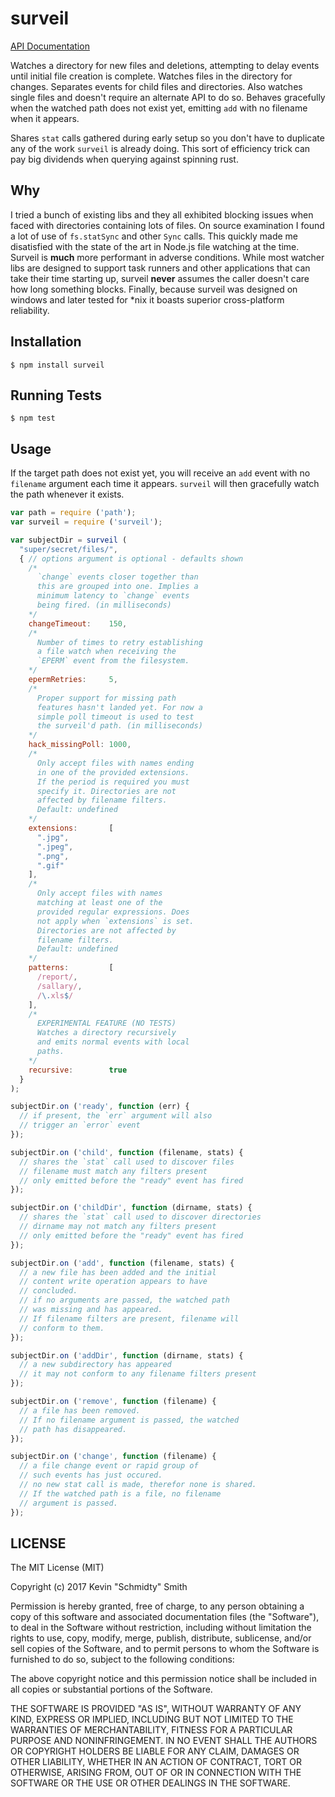 surveil
=======
[API Documentation](http://shenanigans.github.io/node-surveil/docs/module/surveil/index.html)

Watches a directory for new files and deletions, attempting to delay events until initial file
creation is complete. Watches files in the directory for changes. Separates events for child files
and directories. Also watches single files and doesn't require an alternate API to do so. Behaves
gracefully when the watched path does not exist yet, emitting `add` with no filename when it
appears.

Shares `stat` calls gathered during early setup so you don't have to duplicate any of the work
`surveil` is already doing. This sort of efficiency trick can pay big dividends when querying
against spinning rust.


Why
---
I tried a bunch of existing libs and they all exhibited blocking issues when faced with directories
containing lots of files. On source examination I found a lot of use of `fs.statSync` and other
`Sync` calls. This quickly made me disatisfied with the state of the art in Node.js file watching
at the time. Surveil is **much** more performant in adverse conditions. While most watcher libs are
designed to support task runners and other applications that can take their time starting up,
surveil **never** assumes the caller doesn't care how long something blocks. Finally, because
surveil was designed on windows and later tested for *nix it boasts superior cross-platform
reliability.


Installation
------------
```shell
$ npm install surveil
```


Running Tests
-------------
```shell
$ npm test
```


Usage
-----
If the target path does not exist yet, you will receive an `add` event with no `filename` argument
each time it appears. `surveil` will then gracefully watch the path whenever it exists.

```javascript
var path = require ('path');
var surveil = require ('surveil');

var subjectDir = surveil (
  "super/secret/files/",
  { // options argument is optional - defaults shown
    /*
      `change` events closer together than
      this are grouped into one. Implies a
      minimum latency to `change` events
      being fired. (in milliseconds)
    */
    changeTimeout:    150,
    /*
      Number of times to retry establishing
      a file watch when receiving the
      `EPERM` event from the filesystem.
    */
    epermRetries:     5,
    /*
      Proper support for missing path
      features hasn't landed yet. For now a
      simple poll timeout is used to test
      the surveil'd path. (in milliseconds)
    */
    hack_missingPoll: 1000,
    /*
      Only accept files with names ending
      in one of the provided extensions.
      If the period is required you must
      specify it. Directories are not
      affected by filename filters.
      Default: undefined
    */
    extensions:       [
      ".jpg",
      ".jpeg",
      ".png",
      ".gif"
    ],
    /*
      Only accept files with names
      matching at least one of the
      provided regular expressions. Does
      not apply when `extensions` is set.
      Directories are not affected by
      filename filters.
      Default: undefined
    */
    patterns:         [
      /report/,
      /sallary/,
      /\.xls$/
    ],
    /*
      EXPERIMENTAL FEATURE (NO TESTS)
      Watches a directory recursively
      and emits normal events with local
      paths.
    */
    recursive:        true
  }
);

subjectDir.on ('ready', function (err) {
  // if present, the `err` argument will also
  // trigger an `error` event
});

subjectDir.on ('child', function (filename, stats) {
  // shares the `stat` call used to discover files
  // filename must match any filters present
  // only emitted before the "ready" event has fired
});

subjectDir.on ('childDir', function (dirname, stats) {
  // shares the `stat` call used to discover directories
  // dirname may not match any filters present
  // only emitted before the "ready" event has fired
});

subjectDir.on ('add', function (filename, stats) {
  // a new file has been added and the initial
  // content write operation appears to have
  // concluded.
  // if no arguments are passed, the watched path
  // was missing and has appeared.
  // If filename filters are present, filename will
  // conform to them.
});

subjectDir.on ('addDir', function (dirname, stats) {
  // a new subdirectory has appeared
  // it may not conform to any filename filters present
});

subjectDir.on ('remove', function (filename) {
  // a file has been removed.
  // If no filename argument is passed, the watched
  // path has disappeared.
});

subjectDir.on ('change', function (filename) {
  // a file change event or rapid group of
  // such events has just occured.
  // no new stat call is made, therefor none is shared.
  // If the watched path is a file, no filename
  // argument is passed.
});
```


LICENSE
-------
The MIT License (MIT)

Copyright (c) 2017 Kevin "Schmidty" Smith

Permission is hereby granted, free of charge, to any person obtaining a copy
of this software and associated documentation files (the "Software"), to deal
in the Software without restriction, including without limitation the rights
to use, copy, modify, merge, publish, distribute, sublicense, and/or sell
copies of the Software, and to permit persons to whom the Software is
furnished to do so, subject to the following conditions:

The above copyright notice and this permission notice shall be included in all
copies or substantial portions of the Software.

THE SOFTWARE IS PROVIDED "AS IS", WITHOUT WARRANTY OF ANY KIND, EXPRESS OR
IMPLIED, INCLUDING BUT NOT LIMITED TO THE WARRANTIES OF MERCHANTABILITY,
FITNESS FOR A PARTICULAR PURPOSE AND NONINFRINGEMENT. IN NO EVENT SHALL THE
AUTHORS OR COPYRIGHT HOLDERS BE LIABLE FOR ANY CLAIM, DAMAGES OR OTHER
LIABILITY, WHETHER IN AN ACTION OF CONTRACT, TORT OR OTHERWISE, ARISING FROM,
OUT OF OR IN CONNECTION WITH THE SOFTWARE OR THE USE OR OTHER DEALINGS IN THE
SOFTWARE.
